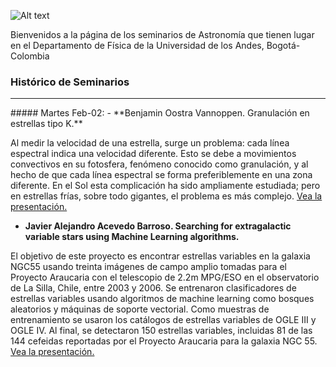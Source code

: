 ![Alt text](https://www.muskegoncc.edu/degrees-and-certificates/wp-content/uploads/sites/127/2014/10/Night-Sky-1280x230.jpg?raw=true "Title")


Bienvenidos a la página de los seminarios de Astronomía que tienen lugar en el Departamento de Física de la Universidad de los Andes, Bogotá-Colombia

### Histórico de Seminarios
<HR>
##### Martes Feb-02: 
- **Benjamin Oostra Vannoppen. Granulación en estrellas tipo K.**
  
Al medir la velocidad de una estrella, surge un problema: cada línea espectral indica una velocidad diferente. Esto se debe a movimientos convectivos en su fotosfera, fenómeno conocido como granulación, y al hecho de que cada línea espectral se forma preferiblemente en una zona diferente. En el Sol esta complicación ha sido ampliamente estudiada; pero en estrellas frías, sobre todo gigantes, el problema es más complejo. [Vea la presentación.](presentaciones/BOostra20210202.pdf)
- **Javier Alejandro Acevedo Barroso. Searching for extragalactic variable stars using Machine Learning algorithms.**
  
El objetivo de este proyecto es encontrar estrellas variables en la galaxia NGC55 usando treinta imágenes de campo amplio tomadas para el Proyecto Araucaria con el telescopio de 2.2m MPG/ESO en el observatorio de La Silla, Chile, entre 2003 y 2006. Se entrenaron clasificadores de estrellas variables usando algoritmos de machine learning como bosques aleatorios y máquinas de soporte vectorial. Como muestras de entrenamiento se usaron los catálogos de estrellas variables de OGLE III y OGLE IV. Al final, se detectaron 150 estrellas variables, incluidas 81 de las 144 cefeidas reportadas por el Proyecto Araucaria para la galaxia NGC 55. [Vea la presentación.](presentaciones/JAcevedo_20210202_r2.pdf)

